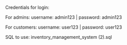 Credentials for login:

For admins:
username: admin123
|
password: admin123

For customers:
username: user123
|
password: user123

SQL to use:
inventory_management_system (2).sql
